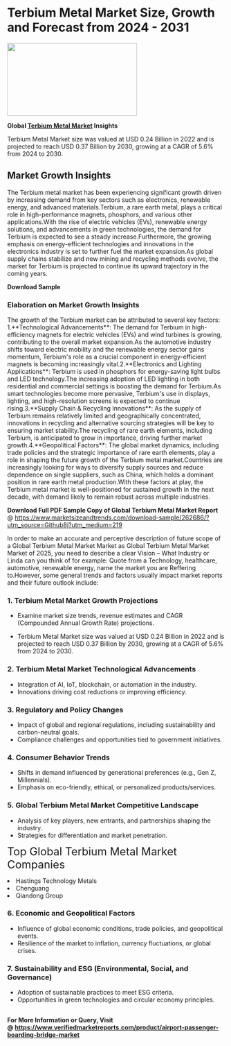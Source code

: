 <H1>Terbium Metal Market Size, Growth and Forecast from 2024 - 2031</H1><img class="aligncenter size-medium wp-image-584254" src="https://thirdeyenews.in/wp-content/uploads/2024/09/Global-Market-Research-300x168.jpeg" alt="" width="300" height="168" /><p><strong>Global&nbsp;<a href="https://www.marketsizeandtrends.com/download-sample/262686/?utm_source=Github8j?utm_medium=219">Terbium Metal Market</a> Insights</strong></p><p>Terbium Metal Market size was valued at USD 0.24 Billion in 2022 and is projected to reach USD 0.37 Billion by 2030, growing at a CAGR of 5.6% from 2024 to 2030.</p><p><h2>Market Growth Insights</h2> The Terbium metal market has been experiencing significant growth driven by increasing demand from key sectors such as electronics, renewable energy, and advanced materials.Terbium, a rare earth metal, plays a critical role in high-performance magnets, phosphors, and various other applications.With the rise of electric vehicles (EVs), renewable energy solutions, and advancements in green technologies, the demand for Terbium is expected to see a steady increase.Furthermore, the growing emphasis on energy-efficient technologies and innovations in the electronics industry is set to further fuel the market expansion.As global supply chains stabilize and new mining and recycling methods evolve, the market for Terbium is projected to continue its upward trajectory in the coming years.<p><strong>Download Sample</strong></p> <h3>Elaboration on Market Growth Insights</h3> The growth of the Terbium market can be attributed to several key factors: 1.**Technological Advancements**: The demand for Terbium in high-efficiency magnets for electric vehicles (EVs) and wind turbines is growing, contributing to the overall market expansion.As the automotive industry shifts toward electric mobility and the renewable energy sector gains momentum, Terbium's role as a crucial component in energy-efficient magnets is becoming increasingly vital.2.**Electronics and Lighting Applications**: Terbium is used in phosphors for energy-saving light bulbs and LED technology.The increasing adoption of LED lighting in both residential and commercial settings is boosting the demand for Terbium.As smart technologies become more pervasive, Terbium's use in displays, lighting, and high-resolution screens is expected to continue rising.3.**Supply Chain & Recycling Innovations**: As the supply of Terbium remains relatively limited and geographically concentrated, innovations in recycling and alternative sourcing strategies will be key to ensuring market stability.The recycling of rare earth elements, including Terbium, is anticipated to grow in importance, driving further market growth.4.**Geopolitical Factors**: The global market dynamics, including trade policies and the strategic importance of rare earth elements, play a role in shaping the future growth of the Terbium metal market.Countries are increasingly looking for ways to diversify supply sources and reduce dependence on single suppliers, such as China, which holds a dominant position in rare earth metal production.With these factors at play, the Terbium metal market is well-positioned for sustained growth in the next decade, with demand likely to remain robust across multiple industries.<p><span class=""><strong>Download Full PDF Sample Copy of Global Terbium Metal Market Report</strong> @ <a href="https://www.marketsizeandtrends.com/download-sample/262686/?utm_source=Github8j?utm_medium=219" target="_blank">https://www.marketsizeandtrends.com/download-sample/262686/?utm_source=Github8j?utm_medium=219</a></span></p><p>In order to make an accurate and perceptive description of future scope of a Global&nbsp;Terbium Metal Market Market as Global&nbsp;Terbium Metal Market Market of 2025, you need to describe a clear Vision &ndash; What Industry or Linda can you think of for example: Quote from a Technology, healthcare, automotive, renewable energy, name the market you are Reffering to.However, some general trends and factors usually impact market reports and their future outlook include:</p><h3>1.&nbsp;<strong>Terbium Metal Market Growth Projections</strong></h3><ul><li>Examine market size trends, revenue estimates and CAGR (Compounded Annual Growth Rate) projections.</li><li><p>Terbium Metal Market size was valued at USD 0.24 Billion in 2022 and is projected to reach USD 0.37 Billion by 2030, growing at a CAGR of 5.6% from 2024 to 2030.</p></li></ul><h3>2.&nbsp;<strong>Terbium Metal Market Technological Advancements</strong></h3><ul><li>Integration of AI, IoT, blockchain, or automation in the industry.</li><li>Innovations driving cost reductions or improving efficiency.</li></ul><h3>3.&nbsp;<strong>Regulatory and Policy Changes</strong></h3><ul><li>Impact of global and regional regulations, including sustainability and carbon-neutral goals.</li><li>Compliance challenges and opportunities tied to government initiatives.</li></ul><h3>4.&nbsp;<strong>Consumer Behavior Trends</strong></h3><ul><li>Shifts in demand influenced by generational preferences (e.g., Gen Z, Millennials).</li><li>Emphasis on eco-friendly, ethical, or personalized products/services.</li></ul><h3>5.&nbsp;<strong>Global Terbium Metal Market Competitive Landscape</strong></h3><ul><li>Analysis of key players, new entrants, and partnerships shaping the industry.</li><li>Strategies for differentiation and market penetration.</li></ul><p data-pm-slice="1 1 []"><span style="color: inherit; font-family: inherit; font-size: 25px;">Top Global Terbium Metal Market Companies</span></p><div class="" data-test-id=""><p><li>Hastings Technology Metals</li><li> Chenguang</li><li> Qiandong Group</li></p></div><h3>6.&nbsp;<strong>Economic and Geopolitical Factors</strong></h3><ul><li>Influence of global economic conditions, trade policies, and geopolitical events.</li><li>Resilience of the market to inflation, currency fluctuations, or global crises.</li></ul><h3>7.&nbsp;<strong>Sustainability and ESG (Environmental, Social, and Governance)</strong></h3><ul><li>Adoption of sustainable practices to meet ESG criteria.</li><li>Opportunities in green technologies and circular economy principles.</li></ul><h2><strong style="font-size: 14px;">For More Information or Query, Visit @&nbsp;</strong><a style="background-color: #ffffff; font-size: 14px;" href="https://www.marketsizeandtrends.com/report/terbium-metal-market/" target="_blank">https://www.verifiedmarketreports.com/product/airport-passenger-boarding-bridge-market</a></h2>